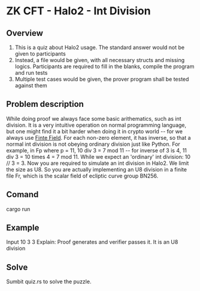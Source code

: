 # ZK  CFT - Halo2 - Int Division

## Overview
1. This is a quiz about Halo2 usage. The standard answer would not be given to participants
2. Instead, a file would be given, with all necessary structs and missing logics. Participants are required to fill in the blanks, compile the program and run tests
3. Multiple test cases would be given, the prover program shall be tested against them

## Problem description
While doing proof we always face some basic arithematics, such as int division. It is a very intuitive operation on normal programming language, but one might find it a bit harder when doing it in crypto world -- for we always use [Finte Field](https://en.wikipedia.org/wiki/Finite_field). For each non-zero element, it has inverse, so that a normal int division is not obeying ordinary division just like Python. For example, in Fp where p = 11, 10 div 3 = 7 mod 11 -- for inverse of 3 is 4, 11 div 3 = 10 times 4 = 7 mod 11. While we expect an 'ordinary' int division: 10 // 3 = 3. Now you are required to simulate an int division in Halo2. We limit the size as U8. So you are actually implementing an U8 division in a finite file Fr, which is the scalar field of ecliptic curve group BN256.

## Comand
cargo run  

## Example
Input 10 3 3
Explain: Proof generates and verifier passes it. It is an U8 division

## Solve
Sumbit quiz.rs to solve the puzzle.

